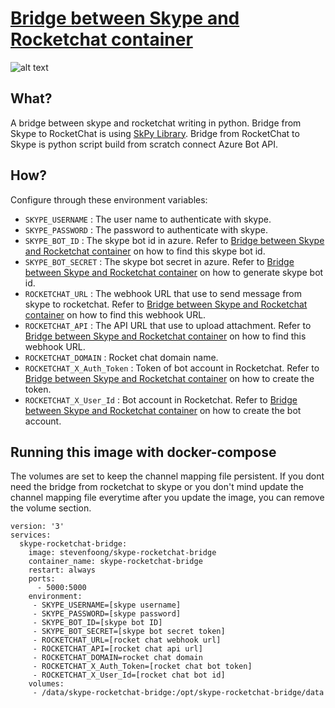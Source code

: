 # [Bridge between Skype and Rocketchat container](https://hub.docker.com/r/stevenfoong/skype-rocketchat-bridge)
![alt text](https://img.shields.io/docker/automated/stevenfoong/skype-rocketchat-bridge.svg)

## What?
A bridge between skype and rocketchat writing in python. Bridge from Skype to RocketChat is using [SkPy Library](https://github.com/Terrance/SkPy). Bridge from RocketChat to Skype is python script build from scratch connect Azure Bot API.

## How?
Configure through these environment variables:
* `SKYPE_USERNAME` : The user name to authenticate with skype.
* `SKYPE_PASSWORD` : The password to authenticate with skype.
* `SKYPE_BOT_ID` : The skype bot id in azure. Refer to [Bridge between Skype and Rocketchat container](https://github.com/stevenfoong/skype-rocketchat-bridge/wiki) on how to find this skype bot id.
* `SKYPE_BOT_SECRET` : The skype bot secret in azure. Refer to [Bridge between Skype and Rocketchat container](https://github.com/stevenfoong/skype-rocketchat-bridge/wiki) on how to generate skype bot id.
* `ROCKETCHAT_URL` : The webhook URL that use to send message from skype to rocketchat. Refer to [Bridge between Skype and Rocketchat container](https://github.com/stevenfoong/skype-rocketchat-bridge/wiki) on how to find this webhook URL.
* `ROCKETCHAT_API` : The API URL that use to upload attachment. Refer to [Bridge between Skype and Rocketchat container](https://github.com/stevenfoong/skype-rocketchat-bridge/wiki) on how to find this webhook URL.
* `ROCKETCHAT_DOMAIN` : Rocket chat domain name.
* `ROCKETCHAT_X_Auth_Token` : Token of bot account in Rocketchat. Refer to [Bridge between Skype and Rocketchat container](https://github.com/stevenfoong/skype-rocketchat-bridge/wiki) on how to create the token.
* `ROCKETCHAT_X_User_Id` : Bot account in Rocketchat. Refer to [Bridge between Skype and Rocketchat container](https://github.com/stevenfoong/skype-rocketchat-bridge/wiki) on how to create the bot account.

## Running this image with docker-compose

The volumes are set to keep the channel mapping file persistent. If you dont need the bridge from rocketchat to skype or you don't mind update the channel mapping file everytime after you update the image, you can remove the volume section.

```
version: '3'
services:
  skype-rocketchat-bridge:
    image: stevenfoong/skype-rocketchat-bridge
    container_name: skype-rocketchat-bridge
    restart: always
    ports:
      - 5000:5000
    environment:
     - SKYPE_USERNAME=[skype username]
     - SKYPE_PASSWORD=[skype password]
     - SKYPE_BOT_ID=[skype bot ID]
     - SKYPE_BOT_SECRET=[skype bot secret token]
     - ROCKETCHAT_URL=[rocket chat webhook url]
     - ROCKETCHAT_API=[rocket chat api url]
     - ROCKETCHAT_DOMAIN=rocket chat domain
     - ROCKETCHAT_X_Auth_Token=[rocket chat bot token]
     - ROCKETCHAT_X_User_Id=[rocket chat bot id]
    volumes:
     - /data/skype-rocketchat-bridge:/opt/skype-rocketchat-bridge/data
```
